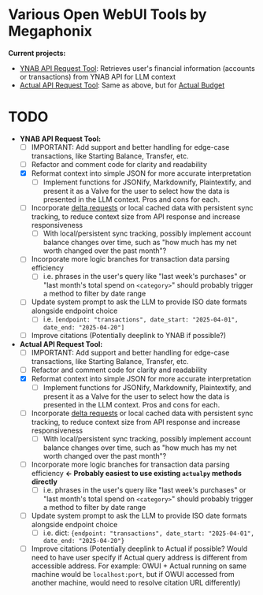 # Various Open WebUI Tools by Megaphonix

**Current projects:**

* [YNAB API Request Tool](https://openwebui.com/t/megaphonix/ynab_api_request): Retrieves user's financial information (accounts or transactions) from YNAB API for LLM context
* [Actual API Request Tool](https://openwebui.com/t/megaphonix/actual_api_request): Same as above, but for [Actual Budget](https://actualbudget.com)

# TODO

* **YNAB API Request Tool:**
  - [ ] IMPORTANT: Add support and better handling for edge-case transactions, like Starting Balance, Transfer, etc.
  - [ ] Refactor and comment code for clarity and readability
  - [x] Reformat context into simple JSON for more accurate interpretation
    - [ ] Implement functions for JSONify, Markdownify, Plaintextify, and present it as a Valve for the user to select how the data is presented in the LLM context. Pros and cons for each.
  - [ ] Incorporate [delta requests](https://api.ynab.com/#deltas) or local cached data with persistent sync tracking, to reduce context size from API response and increase responsiveness
    - [ ] With local/persistent sync tracking, possibly implement account balance changes over time, such as "how much has my net worth changed over the past month"?
  - [ ] Incorporate more logic branches for transaction data parsing efficiency
    - [ ] i.e. phrases in the user's query like "last week's purchases" or "last month's total spend on `<category>`" should probably trigger a method to filter by date range
  - [ ] Update system prompt to ask the LLM to provide ISO date formats alongside endpoint choice
    - [ ] i.e. `[endpoint: "transactions", date_start: "2025-04-01", date_end: "2025-04-20"]`
  - [ ] Improve citations (Potentially deeplink to YNAB if possible?)

* **Actual API Request Tool:**
  - [ ] IMPORTANT: Add support and better handling for edge-case transactions, like Starting Balance, Transfer, etc.
  - [ ] Refactor and comment code for clarity and readability
  - [x] Reformat context into simple JSON for more accurate interpretation
    - [ ] Implement functions for JSONify, Markdownify, Plaintextify, and present it as a Valve for the user to select how the data is presented in the LLM context. Pros and cons for each.
  - [ ] Incorporate [delta requests](https://api.ynab.com/#deltas) or local cached data with persistent sync tracking, to reduce context size from API response and increase responsiveness
    - [ ] With local/persistent sync tracking, possibly implement account balance changes over time, such as "how much has my net worth changed over the past month"?
  - [ ] Incorporate more logic branches for transaction data parsing efficiency **<- Probably easiest to use existing `actualpy` methods directly**
    - [ ] i.e. phrases in the user's query like "last week's purchases" or "last month's total spend on `<category>`" should probably trigger a method to filter by date range
  - [ ] Update system prompt to ask the LLM to provide ISO date formats alongside endpoint choice
    - [ ] i.e. dict: `{endpoint: "transactions", date_start: "2025-04-01", date_end: "2025-04-20"}`
  - [ ] Improve citations (Potentially deeplink to Actual if possible? Would need to have user specify if Actual query address is different from accessible address. For example: OWUI + Actual running on same machine would be `localhost:port`, but if OWUI accessed from another machine, would need to resolve citation URL differently)